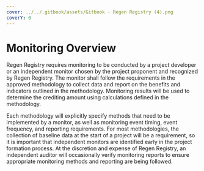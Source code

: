 ```yaml
---
cover: ../../.gitbook/assets/Gitbook - Regen Registry (4).png
coverY: 0
---
```


# Monitoring Overview

Regen Registry requires monitoring to be conducted by a project developer or an independent monitor chosen by the project proponent and recognized by Regen Registry. The monitor shall follow the requirements in the approved methodology to collect data and report on the benefits and indicators outlined in the methodology. Monitoring results will be used to determine the crediting amount using calculations defined in the methodology.

Each methodology will explicitly specify methods that need to be implemented by a monitor, as well as monitoring event timing, event frequency, and reporting requirements. For most methodologies, the collection of baseline data at the start of a project will be a requirement, so it is important that independent monitors are identified early in the project formation process. At the discretion and expense of Regen Registry, an independent auditor will occasionally verify monitoring reports to ensure appropriate monitoring methods and reporting are being followed.
